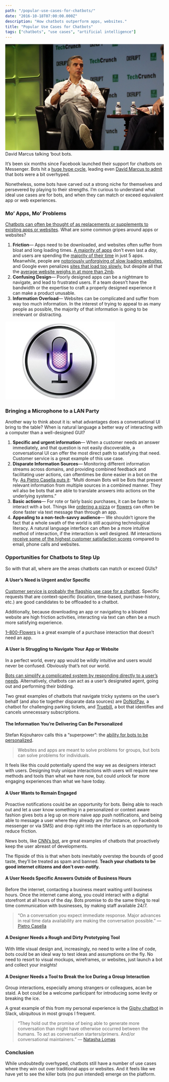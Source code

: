 ```yaml
---
path: "/popular-use-cases-for-chatbots/"
date: "2016-10-18T07:00:00.000Z"
description: "How chatbots outperform apps, websites."
title: "Popular Use Cases for Chatbots"
tags: ["chatbots", "use cases", "artificial intelligence"]
---
```


![David Marcus talking about bots](marcus.jpeg)
<capt>David Marcus talking ‘bout bots.</capt>

It’s been six months since Facebook launched their support for chatbots on
Messenger. Bots hit a [huge hype
cycle](https://news.ycombinator.com/item?id=11914812), leading even [David
Marcus to
admit](https://www.engadget.com/2016/09/13/facebook-messenger-chief-admits-bot-launch-was-overhyped/)
that bots were a bit overhyped.

Nonetheless, some bots have carved out a strong niche for themselves and
persevered by playing to their strengths. I’m curious to understand what ideal
use cases are for bots, and when they can match or exceed equivalent app or web
experiences.

### Mo’ Apps, Mo’ Problems

[Chatbots can often be thought of as replacements or supplements to existing
apps or
websites](https://chatbotsmagazine.com/how-bots-will-completely-kill-websites-and-mobile-apps-656db8e6fc03).
What are some common gripes around apps or websites?

1.  **Friction**&mdash; Apps need to be downloaded, and websites often suffer from bloat
and long loading times. [A majority of
apps](http://www.emarketer.com/Article/How-Many-Apps-Do-Smartphone-Owners-Use/1013309)
don’t even last a *day*, and users are spending the [majority of their
time](https://techcrunch.com/2015/06/22/consumers-spend-85-of-time-on-smartphones-in-apps-but-only-5-apps-see-heavy-use/)
in just 5 apps. Meanwhile, people are [notoriously unforgiving of slow loading
websites](https://blog.kissmetrics.com/loading-time/), and Google even penalizes
[sites that load too
slowly](https://webmasters.googleblog.com/2010/04/using-site-speed-in-web-search-ranking.html),
but despite all that the [average website weighs in at more than
2mb](https://www.soasta.com/blog/page-bloat-average-web-page-2-mb/).
1.  **Confusing Design**&mdash; Poorly designed apps can be a nightmare to navigate, and
lead to frustrated users. If a team doesn’t have the bandwidth or the expertise
to craft a properly designed experience it can make a product unusable.
1.  **Information Overload**&mdash; Websites can be complicated and suffer from way too
much information. In the interest of trying to appeal to as many people as
possible, the majority of that information is going to be irrelevant or
distracting.


![An image of a microphone icon](microphone.png)

### Bringing a Microphone to a LAN Party

Another way to think about it is: what advantages does a conversational UI bring
to the table? When is natural language a better way of interacting with a
computer than a well-designed GUI?

1.  **Specific and urgent information**&mdash; When a customer needs an answer
immediately, and that question is not easily discoverable, a conversational UI
can offer the most direct path to satisfying that need. Customer service is a
great example of this use case.
1.  **Disparate Information Sources**&mdash; Monitoring different information streams
across domains, and providing combined feedback and facilitating user actions,
can oftentimes be done easier in a bot on the fly. [As Pietro Casella puts
it](https://www.linkedin.com/pulse/5-futuristic-use-cases-bots-business-tech-pietro-casella):
“Multi domain Bots will be Bots that present relevant information from multiple
sources in a combined manner. They wil also be bots that are able to translate
answers into actions on the underlying systems.”
1.  **Basic actions**&mdash; For rote or fairly basic purchases, it can be faster to
interact with a bot. Things like [ordering a
pizza](https://www.messenger.com/t/dominos/) or
[flowers](https://www.messenger.com/t/1800flowers) can often be done faster via
text message than through an app.
1.  **Appealing to a non-tech-savvy audience**&mdash; We shouldn’t ignore the fact that a
whole swath of the world is still acquiring technological literacy. A natural
language interface can often be a more intuitive method of interaction, if the
interaction is well designed. IM interactions [receive some of the highest
customer satisfaction
scores](https://chatbotslife.com/the-half-life-of-knowledge-5f13b3ae3a07#.tavlqrhfs)
compared to email, phone calls and websites.

### Opportunities for Chatbots to Step Up

So with that all, where are the areas chatbots can match or exceed GUIs?

#### A User’s Need is Urgent and/or Specific

[Customer service is probably the flagship use case for a
chatbot](https://chatbotsmagazine.com/how-with-the-help-of-chatbots-customer-service-costs-could-be-reduced-up-to-30-b9266a369945).
Specific requests that are context-specific (location, time-based,
purchase-history, etc.) are good candidates to be offloaded to a chatbot.

Additionally, because downloading an app or navigating to a bloated website are
high friction activities, interacting via text can often be a much more
satisfying experience.

[1–800-Flowers](https://www.messenger.com/t/1800flowers) is a great example of a
purchase interaction that doesn’t need an app.

#### A User is Struggling to Navigate Your App or Website

In a perfect world, every app would be wildly intuitive and users would never be
confused. Obviously that’s not our world.

[Bots can simplify a complicated system by responding directly to a user’s
needs](https://chatbotsmagazine.com/when-do-bots-beat-apps-when-context-and-convenience-matter-most-443c9191bb2b).
Alternatively, chatbots can act as a user’s designated agent, going out and
performing their bidding.

Two great examples of chatbots that navigate tricky systems on the user’s behalf
(and also tie together disparate data sources) are
[DoNotPay](http://www.donotpay.co.uk/signup.php), a chatbot for challenging
parking tickets, and [Truebill](http://m.me/mytruebill), a bot that identifies
and cancels unnecessary subscriptions.

#### The Information You’re Delivering Can Be Personalized

Stefan Kojouharov calls this a “superpower”: the [ability for bots to be
personalized](http://venturebeat.com/2016/10/16/chatbots-have-a-superpower-over-apps/).

> Websites and apps are meant to solve problems for groups, but bots can solve
> problems for individuals.

It feels like this could potentially upend the way we as designers interact with
users. Designing truly unique interactions with users will require new methods
and tools than what we have now, but could unlock far more engaging experiences
than what we have today.

#### A User Wants to Remain Engaged

Proactive notifications could be an opportunity for bots. Being able to reach
out and let a user know something in a personalized or context aware fashion
gives bots a leg up on more naive app push notifications, and being able to
message a user where they already are (for instance, on Facebook messenger or
via SMS) and drop right into the interface is an opportunity to reduce friction.

News bots, like [CNN’s bot](https://www.messenger.com/t/cnn), are great examples
of chatbots that proactively keep the user abreast of developments.

The flipside of this is that when bots inevitably overstep the bounds of good
taste, they’ll be treated as spam and banned. **Teach your chatbots to be good
internet citizens and don’t over-notify.**

#### A User Needs Specific Answers Outside of Business Hours

Before the internet, contacting a business meant waiting until business hours.
Once the internet came along, you could interact with a digital storefront at
all hours of the day. Bots promise to do the same thing to real time
communication with businesses, by making staff available 24/7.

> “On a conversation you expect immediate response. Major advances in real time
> data availability are making the conversation possible.” — [Pietro
Casella](http://[https://www.linkedin.com/pulse/5-futuristic-use-cases-bots-business-tech-pietro-casella])

#### A Designer Needs a Rough and Dirty Prototyping Tool

With little visual design and, increasingly, no need to write a line of code,
bots could be an ideal way to test ideas and assumptions on the fly. No need to
resort to visual mockups, wireframes, or websites, just launch a bot and collect
your insights!

#### A Designer Needs a Tool to Break the Ice During a Group Interaction

Group interactions, especially among strangers or colleagues, acan be staid. A
bot could be a welcome participant for introducing some levity or breaking the
ice.

A great example of this from my personal experience is the [Giphy
chatbot](http://giphy.com/posts/slack-adds-giphy-to-every-chatroom-wut) in
Slack, ubiquitous in most groups I frequent.

> “They hold out the promise of being able to generate more conversation than
> might have otherwise occurred between the humans. To act as conversation
starters/primers. And/or conversational maintainers.” — [Natasha
Lomas](https://techcrunch.com/2016/05/05/a-few-words-on-chatbots/)

### Conclusion

While undoubtedly overhyped, chatbots still have a number of use cases where
they win out over traditional apps or websites. And it feels like we have yet to
see the killer bots (no pun intended) emerge on the platform.
